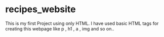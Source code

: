 # recipes_website

This is my first Project using only HTML.
I have used basic HTML tags for creating this webpage like
p , h1 , a , img and so on..
